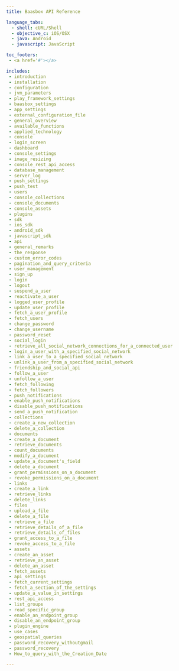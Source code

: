 ```yaml
---
title: Baasbox API Reference

language_tabs:
  - shell: cURL/Shell
  - objective_c: iOS/OSX
  - java: Android
  - javascript: JavaScript

toc_footers:
 - <a href='#'></a>

includes:
 - introduction
 - installation
 - configuration
 - jvm_parameters
 - play_framework_settings
 - baasbox_settings
 - app_settings
 - external_configuration_file
 - general_overview
 - available_functions
 - applied_technology
 - console
 - login_screen
 - dashboard
 - console_settings
 - image_resizing
 - console_rest_api_access
 - database_management
 - server_log
 - push_settings
 - push_test
 - users
 - console_collections
 - console_documents
 - console_assets
 - plugins
 - sdk
 - ios_sdk
 - android_sdk
 - javascript_sdk
 - api
 - general_remarks
 - the_response
 - custom_error_codes
 - pagination_and_query_criteria
 - user_management
 - sign_up
 - login
 - logout
 - suspend_a_user
 - reactivate_a_user
 - logged_user_profile
 - update_user_profile
 - fetch_a_user_profile
 - fetch_users
 - change_password
 - change_username
 - password_reset
 - social_login
 - retrieve_all_social_network_connections_for_a_connected_user
 - login_a_user_with_a_specified_social_network
 - link_a_user_to_a_specified_social_network
 - unlink_a_user_from_a_specified_social_network
 - friendship_and_social_api
 - follow_a_user
 - unfollow_a_user
 - fetch_following
 - fetch_followers
 - push_notifications
 - enable_push_notifications
 - disable_push_notifications
 - send_a_push_notification
 - collections
 - create_a_new_collection
 - delete_a_collection
 - documents
 - create_a_document
 - retrieve_documents
 - count_documents
 - modify_a_document
 - update_a_document's_field
 - delete_a_document
 - grant_permissions_on_a_document
 - revoke_permissions_on_a_document
 - links
 - create_a_link
 - retrieve_links
 - delete_links
 - files
 - upload_a_file
 - delete_a_file
 - retrieve_a_file
 - retrieve_details_of_a_file
 - retrieve_details_of_files
 - grant_access_to_a_file
 - revoke_access_to_a_file
 - assets
 - create_an_asset
 - retrieve_an_asset
 - delete_an_asset
 - fetch_assets
 - api_settings
 - fetch_current_settings
 - fetch_a_section_of_the_settings
 - update_a_value_in_settings
 - rest_api_access
 - list_groups
 - read_specific_group
 - enable_an_endpoint_group
 - disable_an_endpoint_group
 - plugin_engine
 - use_cases
 - geospatial_queries
 - password_recovery_withoutgmail
 - password_recovery
 - How_to_query_with_the_Creation_Date

---
```











































































































































































